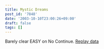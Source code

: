 ```yaml
---
title: Mystic Dreams
post_id: '7848'
date: '2003-10-10T23:00:26+09:00'
draft: false
tags: []
---
```


Barely clear EASY on No Continue. [Replay data](/th_replay)